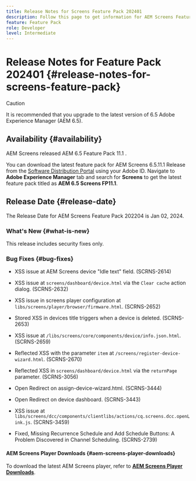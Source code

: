 ```yaml
---
title: Release Notes for Screens Feature Pack 202401
description: Follow this page to get information for AEM Screens Feature Pack 202401 released on Jan 2, 2024.
feature: Feature Pack
role: Developer
level: Intermediate
---
```

# Release Notes for Feature Pack 202401 {#release-notes-for-screens-feature-pack}

>[!CAUTION]
>It is recommended that you upgrade to the latest version of 6.5 Adobe Experience Manager (AEM 6.5).

## Availability {#availability}

AEM Screens released AEM 6.5 Feature Pack 11.1 .

You can download the latest feature pack for AEM Screens 6.5.11.1 Release from the [Software Distribution Portal](https://experience.adobe.com/#/downloads/content/software-distribution/en/aem.html) using your Adobe ID. Navigate to **Adobe Experience Manager** tab and search for **Screens** to get the latest feature pack titled as **AEM 6.5 Screens FP11.1**.

## Release Date {#release-date}

The Release Date for AEM Screens Feature Pack 202204 is Jan 02, 2024.

### What's New {#what-is-new}

This release includes security fixes only.

### Bug Fixes {#bug-fixes}

* XSS issue at AEM Screens device "Idle text" field. (SCRNS-2614)

* XSS issue at `screens/dashboard/device.html` via the `Clear cache` action dialog. (SCRNS-2632)

* XSS issue in screens player configuration at `libs/screens/player/browser/firmware.html`. (SCRNS-2652)

* Stored XSS in devices title triggers when a device is deleted. (SCRNS-2653)

* XSS issue at `/libs/screens/core/components/device/info.json.html`. (SCRNS-2659)

* Reflected XSS with the parameter `item` at `/screens/register-device-wizard.html`. (SCRNS-2670)

* Reflected XSS in `screens/dashboard/device.html` via the `returnPage` parameter. (SCRNS-3056)

* Open Redirect on assign-device-wizard.html. (SCRNS-3444)

* Open Redirect on device dashboard. (SCRNS-3443)

* XSS issue at `libs/screens/dcc/components/clientlibs/actions/cq.screens.dcc.openLink.js`. (SCRNS-3459)

* Fixed, Missing Recurrence Schedule and Add Schedule Buttons: A Problem Discovered in Channel Scheduling. (SCRNS-2739)

#### AEM Screens Player Downloads  {#aem-screens-player-downloads}

To download the latest AEM Screens player, refer to **[AEM Screens Player Downloads](https://download.macromedia.com/screens/index.html)**.
